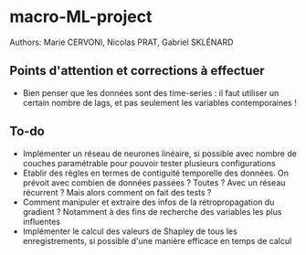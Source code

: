 # macro-ML-project

Authors: Marie CERVONI, Nicolas PRAT, Gabriel SKLÉNARD


## Points d'attention et corrections à effectuer
- Bien penser que les données sont des time-series : il faut utiliser un certain nombre de lags, et pas seulement les variables contemporaines !

## To-do
- Implémenter un réseau de neurones linéaire, si possible avec nombre de couches paramétrable pour pouvoir tester plusieurs configurations
- Etablir des règles en termes de contiguité temporelle des données. On prévoit avec combien de données passées ? Toutes ? Avec un réseau récurrent ? Mais alors comment on fait des tests ?
- Comment manipuler et extraire des infos de la rétropropagation du gradient ? Notamment à des fins de recherche des variables les plus influentes
- Implémenter le calcul des valeurs de Shapley de tous les enregistrements, si possible d'une manière efficace en temps de calcul